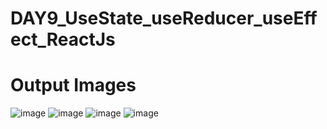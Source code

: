 # DAY9_UseState_useReducer_useEffect_ReactJs
# Output Images
![image](https://github.com/kalirishik/DAY9_UseState_useReducer_useEffect_ReactJs/assets/110583211/767e9bf4-de39-4b79-8091-893165010686)
![image](https://github.com/kalirishik/DAY9_UseState_useReducer_useEffect_ReactJs/assets/110583211/1212580b-852d-443e-aeae-685d6949de39)
![image](https://github.com/kalirishik/DAY9_UseState_useReducer_useEffect_ReactJs/assets/110583211/9210f53b-9947-441a-be08-9487dee5f552)
![image](https://github.com/kalirishik/DAY9_UseState_useReducer_useEffect_ReactJs/assets/110583211/c55851f9-747a-4fdb-ab24-94143fc6689e)


